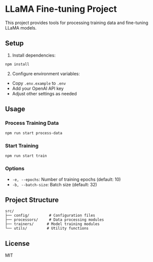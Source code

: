 # LLaMA Fine-tuning Project

This project provides tools for processing training data and fine-tuning LLaMA models.

## Setup

1. Install dependencies:
```bash
npm install
```

2. Configure environment variables:
- Copy `.env.example` to `.env`
- Add your OpenAI API key
- Adjust other settings as needed

## Usage

### Process Training Data
```bash
npm run start process-data
```

### Start Training
```bash
npm run start train
```

### Options
- `-e, --epochs`: Number of training epochs (default: 10)
- `-b, --batch-size`: Batch size (default: 32)

## Project Structure

```
src/
├── config/         # Configuration files
├── processors/     # Data processing modules
├── trainers/      # Model training modules
└── utils/         # Utility functions
```

## License

MIT